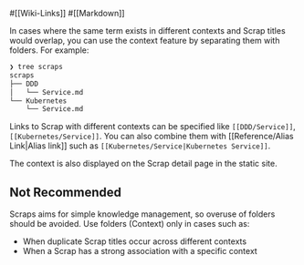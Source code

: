 #[[Wiki-Links]] #[[Markdown]]

In cases where the same term exists in different contexts and Scrap titles would overlap, you can use the context feature by separating them with folders. For example:

```bash
❯ tree scraps
scraps
├── DDD
│   └── Service.md
└── Kubernetes
    └── Service.md
```

Links to Scrap with different contexts can be specified like `[[DDD/Service]]`, `[[Kubernetes/Service]]`. You can also combine them with [[Reference/Alias Link|Alias link]] such as `[[Kubernetes/Service|Kubernetes Service]]`.

The context is also displayed on the Scrap detail page in the static site.

## Not Recommended
Scraps aims for simple knowledge management, so overuse of folders should be avoided. Use folders (Context) only in cases such as:
- When duplicate Scrap titles occur across different contexts
- When a Scrap has a strong association with a specific context